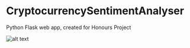# CryptocurrencySentimentAnalyser
Python Flask web app, created for Honours Project

![alt text](https://raw.githubusercontent.com/RhysHovell/CryptocurrencySentimentAnalyser/screenshot1.png)
